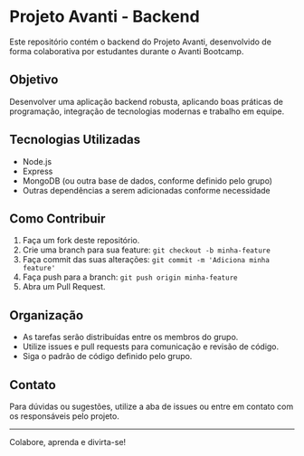 # Projeto Avanti - Backend

Este repositório contém o backend do Projeto Avanti, desenvolvido de forma colaborativa por estudantes durante o Avanti Bootcamp.

## Objetivo

Desenvolver uma aplicação backend robusta, aplicando boas práticas de programação, integração de tecnologias modernas e trabalho em equipe.

## Tecnologias Utilizadas

- Node.js
- Express
- MongoDB (ou outra base de dados, conforme definido pelo grupo)
- Outras dependências a serem adicionadas conforme necessidade

## Como Contribuir

1. Faça um fork deste repositório.
2. Crie uma branch para sua feature: `git checkout -b minha-feature`
3. Faça commit das suas alterações: `git commit -m 'Adiciona minha feature'`
4. Faça push para a branch: `git push origin minha-feature`
5. Abra um Pull Request.

## Organização

- As tarefas serão distribuídas entre os membros do grupo.
- Utilize issues e pull requests para comunicação e revisão de código.
- Siga o padrão de código definido pelo grupo.

## Contato

Para dúvidas ou sugestões, utilize a aba de issues ou entre em contato com os responsáveis pelo projeto.

---

Colabore, aprenda e divirta-se!
